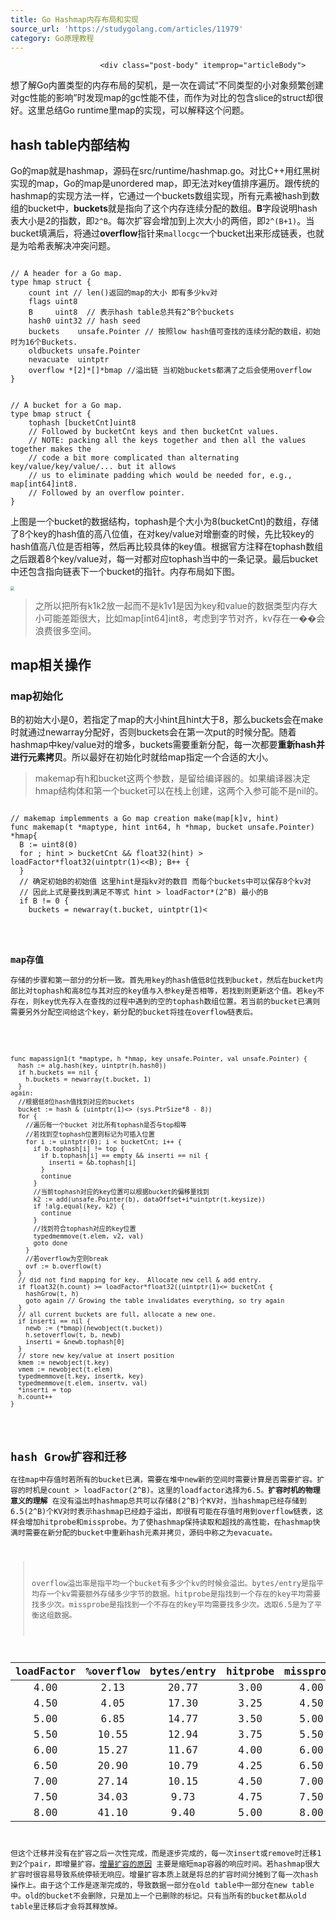 ```yaml
---
title: Go Hashmap内存布局和实现
source_url: 'https://studygolang.com/articles/11979'
category: Go原理教程
---
```



						<div class="post-body" itemprop="articleBody">
<p>想了解Go内置类型的内存布局的契机，是一次在调试“不同类型的小对象频繁创建对gc性能的影响”时发现map的gc性能不佳，而作为对比的包含slice的struct却很好。这里总结Go runtime里map的实现，可以解释这个问题。</p>
<h2 id="hash-table内部结构"><a href="#hash-table内部结构" class="headerlink" title="hash table内部结构"></a>hash table内部结构</h2><p>Go的map就是hashmap，源码在src/runtime/hashmap.go。对比C++用红黑树实现的map，Go的map是unordered map，即无法对key值排序遍历。跟传统的hashmap的实现方法一样，它通过一个buckets数组实现，所有元素被hash到数组的bucket中，<strong>buckets</strong>就是指向了这个内存连续分配的数组。<strong>B</strong>字段说明hash表大小是2的指数，即<code>2^B</code>。每次扩容会增加到上次大小的两倍，即<code>2^(B+1)</code>。当bucket填满后，将通过<strong>overflow</strong>指针来<code>mallocgc</code>一个bucket出来形成链表，也就是为哈希表解决冲突问题。</p>

<pre><code class="language-go">
// A header for a Go map.
type hmap struct {
	count int // len()返回的map的大小 即有多少kv对
	flags uint8
	B     uint8  // 表示hash table总共有2^B个buckets 
	hash0 uint32 // hash seed
	buckets    unsafe.Pointer // 按照low hash值可查找的连续分配的数组，初始时为16个Buckets.
	oldbuckets unsafe.Pointer 
	nevacuate  uintptr      
	overflow *[2]*[]*bmap //溢出链 当初始buckets都满了之后会使用overflow
}
</code></pre>

<pre><code class="language-go">
// A bucket for a Go map.
type bmap struct {
	tophash [bucketCnt]uint8
	// Followed by bucketCnt keys and then bucketCnt values.
	// NOTE: packing all the keys together and then all the values together makes the
	// code a bit more complicated than alternating key/value/key/value/... but it allows
	// us to eliminate padding which would be needed for, e.g., map[int64]int8.
	// Followed by an overflow pointer.
}
</code></pre>

<p>上图是一个bucket的数据结构，tophash是个大小为8(bucketCnt)的数组，存储了8个key的hash值的高八位值，在对key/value对增删查的时候，先比较key的hash值高八位是否相等，然后再比较具体的key值。根据官方注释在tophash数组之后跟着8个key/value对，每一对都对应tophash当中的一条记录。最后bucket中还包含指向链表下一个bucket的指针。内存布局如下图。</p>
<p><img src="https://ninokop.github.io/2017/10/24/Go-Hashmap%E5%86%85%E5%AD%98%E5%B8%83%E5%B1%80%E5%92%8C%E5%AE%9E%E7%8E%B0/hashmap.png" style="zoom:40%"/></p>
<blockquote>
<p>之所以把所有k1k2放一起而不是k1v1是因为key和value的数据类型内存大小可能差距很大，比如map[int64]int8，考虑到字节对齐，kv存在一��会浪费很多空间。</p>
</blockquote>
<h2 id="map相关操作"><a href="#map相关操作" class="headerlink" title="map相关操作"></a>map相关操作</h2><h3 id="map初始化"><a href="#map初始化" class="headerlink" title="map初始化"></a>map初始化</h3><p>B的初始大小是0，若指定了map的大小hint且hint大于8，那么buckets会在make时就通过newarray分配好，否则buckets会在第一次put的时候分配。随着hashmap中key/value对的增多，buckets需要重新分配，每一次都要<strong>重新hash并进行元素拷贝</strong>。所以最好在初始化时就给map指定一个合适的大小。</p>
<blockquote>
<p>makemap有h和bucket这两个参数，是留给编译器的。如果编译器决定hmap结构体和第一个bucket可以在栈上创建，这两个入参可能不是nil的。</p>
</blockquote>

<pre><code class="language-go">
// makemap implemments a Go map creation make(map[k]v, hint)
func makemap(t *maptype, hint int64, h *hmap, bucket unsafe.Pointer) *hmap{
  B := uint8(0)
  for ; hint > bucketCnt && float32(hint) > loadFactor*float32(uintptr(1)<&ltB); B++ {
  }
  // 确定初始B的初始值 这里hint是指kv对的数目 而每个buckets中可以保存8个kv对
  // 因此上式是要找到满足不等式 hint > loadFactor*(2^B) 最小的B
  if B != 0 {
    buckets = newarray(t.bucket, uintptr(1)<<B)
  }
  h = (*hmap)(newobject(t.hmap))
  return h
}
</code></pre>

<h3 id="map存值"><a href="#map存值" class="headerlink" title="map存值"></a>map存值</h3><p>存储的步骤和第一部分的分析一致。首先用key的hash值低8位找到bucket，然后在bucket内部比对tophash和高8位与其对应的key值与入参key是否相等，若找到则更新这个值。若key不存在，则key优先存入在查找的过程中遇到的空的tophash数组位置。若当前的bucket已满则需要另外分配空间给这个key，新分配的bucket将挂在overflow链表后。</p>

<pre><code class="language-go">
func mapassign1(t *maptype, h *hmap, key unsafe.Pointer, val unsafe.Pointer) {
  hash := alg.hash(key, uintptr(h.hash0))
  if h.buckets == nil {
    h.buckets = newarray(t.bucket, 1)
  }
again:
  //根据低8位hash值找到对应的buckets
  bucket := hash & (uintptr(1)<<h.B - 1)
  b := (bmap)(unsafe.Pointer(uintptr(h.buckets) + bucketuintptr(t.bucketsize)))
  //计算hash值的高8位
  top := uint8(hash >> (sys.PtrSize*8 - 8))
  for {
    //遍历每一个bucket 对比所有tophash是否与top相等
    //若找到空tophash位置则标记为可插入位置
    for i := uintptr(0); i < bucketCnt; i++ {
      if b.tophash[i] != top {
        if b.tophash[i] == empty && inserti == nil {
          inserti = &b.tophash[i]
        } 
        continue
      }
      //当前tophash对应的key位置可以根据bucket的偏移量找到
      k2 := add(unsafe.Pointer(b), dataOffset+i*uintptr(t.keysize))
      if !alg.equal(key, k2) {
        continue
      }
      //找到符合tophash对应的key位置
      typedmemmove(t.elem, v2, val)
      goto done
    }
    //若overflow为空则break
    ovf := b.overflow(t)
  }
  // did not find mapping for key.  Allocate new cell & add entry.
  if float32(h.count) >= loadFactor*float32((uintptr(1)<<h.B)) && h.count >= bucketCnt {
    hashGrow(t, h)
    goto again // Growing the table invalidates everything, so try again
  }
  // all current buckets are full, allocate a new one.
  if inserti == nil {
    newb := (*bmap)(newobject(t.bucket))
    h.setoverflow(t, b, newb)
    inserti = &newb.tophash[0]
  }
  // store new key/value at insert position
  kmem := newobject(t.key)
  vmem := newobject(t.elem)
  typedmemmove(t.key, insertk, key) 
  typedmemmove(t.elem, insertv, val)
  *inserti = top
  h.count++
}
</code></pre>

<h2 id="hash-Grow扩容和迁移"><a href="#hash-Grow扩容和迁移" class="headerlink" title="hash Grow扩容和迁移"></a>hash Grow扩容和迁移</h2><p>在往map中存值时若所有的bucket已满，需要在堆中new新的空间时需要计算是否需要扩容。扩容的时机是count > loadFactor(2^B)。这里的loadfactor选择为6.5。<strong>扩容时机的物理意义的理解</strong> 在没有溢出时hashmap总共可以存储8(2^B)个KV对，当hashmap已经存储到6.5(2^B)个KV对时表示hashmap已经趋于溢出，即很有可能在存值时用到overflow链表，这样会增加hitprobe和missprobe。为了使hashmap保持读取和超找的高性能，在hashmap快满时需要在新分配的bucket中重新hash元素并拷贝，源码中称之为evacuate。</p>
<blockquote>
<p>overflow溢出率是指平均一个bucket有多少个kv的时候会溢出。bytes/entry是指平均存一个kv需要额外存储多少字节的数据。hitprobe是指找到一个存在的key平均需要找多少次。missprobe是指找到一个不存在的key平均需要找多少次。选取6.5是为了平衡这组数据。</p>
</blockquote>
<table>
<thead>
<tr>
<th style="text-align:center">loadFactor</th>
<th style="text-align:center">%overflow</th>
<th style="text-align:center">bytes/entry</th>
<th style="text-align:center">hitprobe</th>
<th style="text-align:center">missprobe</th>
</tr>
</thead>
<tbody>
<tr>
<td style="text-align:center">4.00</td>
<td style="text-align:center">2.13</td>
<td style="text-align:center">20.77</td>
<td style="text-align:center">3.00</td>
<td style="text-align:center">4.00</td>
</tr>
<tr>
<td style="text-align:center">4.50</td>
<td style="text-align:center">4.05</td>
<td style="text-align:center">17.30</td>
<td style="text-align:center">3.25</td>
<td style="text-align:center">4.50</td>
</tr>
<tr>
<td style="text-align:center">5.00</td>
<td style="text-align:center">6.85</td>
<td style="text-align:center">14.77</td>
<td style="text-align:center">3.50</td>
<td style="text-align:center">5.00</td>
</tr>
<tr>
<td style="text-align:center">5.50</td>
<td style="text-align:center">10.55</td>
<td style="text-align:center">12.94</td>
<td style="text-align:center">3.75</td>
<td style="text-align:center">5.50</td>
</tr>
<tr>
<td style="text-align:center">6.00</td>
<td style="text-align:center">15.27</td>
<td style="text-align:center">11.67</td>
<td style="text-align:center">4.00</td>
<td style="text-align:center">6.00</td>
</tr>
<tr>
<td style="text-align:center">6.50</td>
<td style="text-align:center">20.90</td>
<td style="text-align:center">10.79</td>
<td style="text-align:center">4.25</td>
<td style="text-align:center">6.50</td>
</tr>
<tr>
<td style="text-align:center">7.00</td>
<td style="text-align:center">27.14</td>
<td style="text-align:center">10.15</td>
<td style="text-align:center">4.50</td>
<td style="text-align:center">7.00</td>
</tr>
<tr>
<td style="text-align:center">7.50</td>
<td style="text-align:center">34.03</td>
<td style="text-align:center">9.73</td>
<td style="text-align:center">4.75</td>
<td style="text-align:center">7.50</td>
</tr>
<tr>
<td style="text-align:center">8.00</td>
<td style="text-align:center">41.10</td>
<td style="text-align:center">9.40</td>
<td style="text-align:center">5.00</td>
<td style="text-align:center">8.00</td>
</tr>
</tbody>
</table>
<p>但这个迁移并没有在扩容之后一次性完成，而是逐步完成的，每一次insert或remove时迁移1到2个pair，即增量扩容。<a href="">增量扩容的原因</a> 主要是缩短map容器的响应时间。若hashmap很大扩容时很容易导致系统停顿无响应。增量扩容本质上就是将总的扩容时间分摊到了每一次hash操作上。由于这个工作是逐渐完成的，导致数据一部分在old table中一部分在new table中。old的bucket不会删除，只是加上一个已删除的标记。只有当所有的bucket都从old table里迁移后才会将其释放掉。</p>
